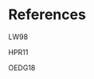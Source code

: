 # References

<span id='LW98'>LW98</span>

<span id='HPR11'>HPR11</span>

<span id='OEDG18'>OEDG18</span>
